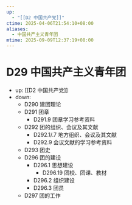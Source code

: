 ```yaml
---
up:
  - "[[D2 中国共产党]]"
ctime: 2025-04-06T21:54:10+08:00
aliases:
  - 中国共产主义青年团
mtime: 2025-09-09T12:37:19+08:00
---
```


# D29 中国共产主义青年团

- up: [[D2 中国共产党]]
- down:	
	- D290 建团理论
	- D291 团章
		- D291.9 团章学习参考资料
	- D292 团的组织、会议及其文献
		- D292.1/.7 地方组织、会议及其文献
		- D292.9 会议文献的学习参考资料
	- D293 团史
	- D296 团的建设
		- D296.1 思想建设
			- D296.19 团校、团课、教材
		- D296.2 组织建设
		- D296.3 团员
	- D297 团的工作
	
